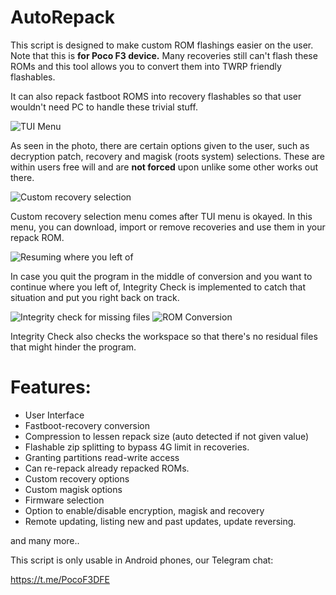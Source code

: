 # AutoRepack
This script is designed to make custom ROM flashings easier on the user. Note that this is **for Poco F3 device.**
Many recoveries still can't flash these ROMs and this tool allows you to convert them into TWRP friendly flashables.

It can also repack fastboot ROMS into recovery flashables so that user wouldn't need PC to handle these trivial stuff.

![TUI Menu](https://i.ibb.co/tH5VH1X/Screenshot-20220123-221636-Termux.png)

As seen in the photo, there are certain options given to the user,
such as decryption patch, recovery and magisk (roots system) selections.
These are within users free will and are **not forced** upon unlike some other works out there.

![Custom recovery selection](https://i.ibb.co/zRHbNgG/Screenshot-20220123-221421-Termux.png)

Custom recovery selection menu comes after TUI menu is okayed. In this menu, you can download, import
or remove recoveries and use them in your repack ROM.

![Resuming where you left of](https://i.ibb.co/k3KSZsk/Screenshot-20220123-221249-Termux.png)

In case you quit the program in the middle of conversion and you want to continue where you left of,
Integrity Check is implemented to catch that situation and put you right back on track.

![Integrity check for missing files](https://i.ibb.co/pLTHtkV/Screenshot-20220123-221311-Termux.png)
![ROM Conversion](https://i.ibb.co/Rpmq2Rd/Screenshot-20220123-221617-Termux.png)

Integrity Check also checks the workspace so that there's no residual files that might hinder the program.

# Features:

- User Interface
- Fastboot-recovery conversion
- Compression to lessen repack size (auto detected if not given value)
- Flashable zip splitting to bypass 4G limit in recoveries.
- Granting partitions read-write access
- Can re-repack already repacked ROMs.
- Custom recovery options
- Custom magisk options
- Firmware selection
- Option to enable/disable encryption, magisk and recovery
- Remote updating, listing new and past updates, update reversing.

and many more..

This script is only usable in Android phones, our Telegram chat:

https://t.me/PocoF3DFE

